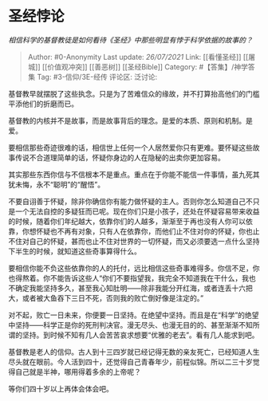 # 圣经悖论
*相信科学的基督教徒是如何看待《圣经》中那些明显有悖于科学依据的故事的？*

> Author: #0-Anonymity
> Last update: *26/07/2021*
> Link: [[看懂圣经]] [[屠城]] [[价值观冲突]] [[善恶树]] [[圣经Bible]]
> Category: #【答集】/神学答集
> Tag: #3-信仰/3E-经传
> 评论区:
> 泛讨论:

基督教早就摆脱了这些执念。只是为了苦难信众的缘故，并不打算抬高他们的门槛平添他们的折磨而已。

基督教的内核并不是故事，而是故事背后的理念。是爱的本质、原则和机制。是爱。

要相信那些奇迹很难的话，相信世上任何一个人居然爱你只有更难。要怀疑这些故事传说不合道理简单的话，怀疑你身边的人在隐秘的出卖你更加容易。

其实那些东西你信与不信根本不是重点。重点在于你能不能信一件事情，虽九死其犹未悔，永不“聪明”的“醒悟”。

不要自诩善于怀疑，除非你确信你有能力做怀疑的主人。否则你怎么知道自己不只是一个无法自控的多疑狂而已呢。现在你们只是小孩子，还处在怀疑容易带来收益的时候，随着你们年纪越大，依靠你们的人越多，渐渐至于再也没有人你可以依靠，你想怀疑也不再有对象，只有人在依靠你，而他们止不住对你的怀疑，你也止不住对自己的怀疑，甚而也止不住对世界的一切怀疑，而又必须要选一点什么坚持下半生的时候，就知道这些奇事算得什么。

要相信你能不负这些依靠你的人的托付，远比相信这些奇事难得多。你信不足，你也得熬着。你不能告诉这些人“你们不要指望我，我完全不知道我在干什么，我也不确定我能坚持多久，甚至我心知肚明——除非我能分开红海，或者连丢十六把大，或者被大鱼吞下三日不死，否则我的败亡倒好像是注定的。”

对不起，败亡一日未来，你便要一日坚持。在绝望中坚持。而且是在“科学”的绝望中坚持——科学正是你的死刑判决官。漫无尽头、也漫无目的的、甚至渐渐不知所谓的坚持。到时候不知有几人会苦苦哀求想要“优雅的老去”。看有几人能求到吧。

基督教是老人的信仰。古人到十三四岁就已经记得无数的亲友死亡，已经知道人生尽头就在眼前。今人活到四十，还觉得自己青春年少，前程似锦。所以二三十岁觉得自己就是半神，哪用得着多余的上帝呢？

等你们四十岁以上再体会体会吧。
